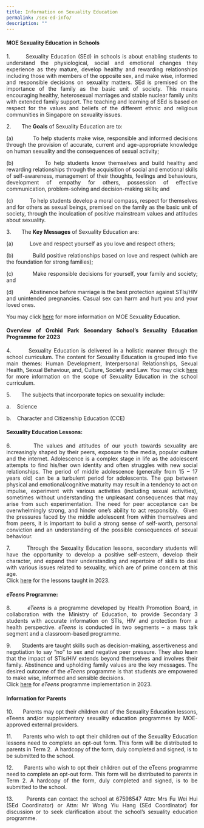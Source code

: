 ```yaml
---
title: Information on Sexuality Education
permalink: /sex-ed-info/
description: ""
---
```

<div align="justify">         

<h4>MOE Sexuality Education in Schools</h4>

<p> 1.       Sexuality Education (SEd) in schools is about enabling students to understand the physiological, social and emotional changes they experience as they mature, develop healthy and rewarding relationships including those with members of the opposite sex, and make wise, informed and responsible decisions on sexuality matters. SEd is premised on the importance of the family as the basic unit of society. This means encouraging healthy, heterosexual marriages and stable nuclear family units with extended family support. The teaching and learning of SEd is based on respect for the values and beliefs of the different ethnic and religious communities in Singapore on sexuality issues.</p>

<p>2.       The <strong>Goals</strong> of Sexuality Education are to:<br>

(a)           To help students make wise, responsible and informed decisions through the provision of accurate, current and age-appropriate knowledge on human sexuality and the consequences of sexual activity;<br>

(b)           To help students know themselves and build healthy and rewarding relationships through the acquisition of social and emotional skills of self-awareness, management of their thoughts, feelings and behaviours, development of empathy for others, possession of effective communication, problem-solving and decision-making skills; and<br>

(c)           To help students develop a moral compass, respect for themselves and for others as sexual beings, premised on the family as the basic unit of society, through the inculcation of positive mainstream values and attitudes about sexuality.</p>

<p>3.       The <strong>Key Messages</strong> of Sexuality Education are:<br>

(a)           Love and respect yourself as you love and respect others;<br>

(b)           Build positive relationships based on love and respect (which are the foundation for strong families);<br>

(c)           Make responsible decisions for yourself, your family and society; and<br>

(d)           Abstinence before marriage is the best protection against STIs/HIV and unintended pregnancies. Casual sex can harm and hurt you and your loved ones.<br>

You may click <a href="https://go.gov.sg/moe-sexuality-education" target="_blank">here</a> for more information on MOE Sexuality Education.

<h4>Overview of Orchid Park Secondary School’s Sexuality Education Programme for 2023</h4>

<p>4.       Sexuality Education is delivered in a holistic manner through the school curriculum. The content for Sexuality Education is grouped into five main themes: Human Development, Interpersonal Relationships, Sexual Health, Sexual Behaviour, and, Culture, Society and Law. You may click <a href="https://go.gov.sg/moe-sexuality-education-scope" target="_blank">here</a> for more information on the scope of Sexuality Education in the school curriculum.</p>

<p>5.       The subjects that incorporate topics on sexuality include:<br>

a.    Science<br>

b.    Character and Citizenship Education (CCE)</p>

<h4>Sexuality Education Lessons:</h4>

<p>6.       The values and attitudes of our youth towards sexuality are increasingly shaped by their peers, exposure to the media, popular culture and the internet. Adolescence is a complex stage in life as the adolescent attempts to find his/her own identity and often struggles with new social relationships. The period of middle adolescence (generally from 15 – 17 years old) can be a turbulent period for adolescents. The gap between physical and emotional/cognitive maturity may result in a tendency to act on impulse, experiment with various activities (including sexual activities), sometimes without understanding the unpleasant consequences that may arise from such experimentation. The need for peer acceptance can be overwhelmingly strong, and hinder one’s ability to act responsibly.  Given the pressures faced by the middle adolescent from within themselves and from peers, it is important to build a strong sense of self-worth, personal conviction and an understanding of the possible consequences of sexual behaviour.</p>

<p>7.       Through the Sexuality Education lessons, secondary students will have the opportunity to develop a positive self-esteem, develop their character, and expand their understanding and repertoire of skills to deal with various issues related to sexuality, which are of prime concern at this age.<br>
Click <a href="/files/SEd/2023%20OPSS%20SEd%20SOW.pdf" target="_blank">here</a> for the lessons taught in 2023.</p>

<h4><em>eTeens</em> Programme:</h4>

<p>8.       <em>eTeens</em> is a programme developed by Health Promotion Board, in collaboration with the Ministry of Education, to provide Secondary 3 students with accurate information on STIs, HIV and protection from a health perspective. <em>eTeens</em> is conducted in two segments – a mass talk segment and a classroom-based programme.</p>

<p>9.       Students are taught skills such as decision-making, assertiveness and negotiation to say “no” to sex and negative peer pressure. They also learn that the impact of STIs/HIV extends beyond themselves and involves their family. Abstinence and upholding family values are the key messages. The desired outcome of the <em>eTeens</em> programme is that students are empowered to make wise, informed and sensible decisions.<br>
Click <a href="/files/SEd/2023%20OPSS%20SEd%20eTeens%20SOW.pdf" target="_blank">here</a> for <em>eTeens</em> programme implementation in 2023.
</p>

<h4>Information for Parents</h4>

<p>10.      Parents may opt their children out of the Sexuality Education lessons, eTeens and/or supplementary sexuality education programmes by MOE-approved external providers.</p>

<p>11.      Parents who wish to opt their children out of the Sexuality Education lessons need to complete an opt-out form. This form will be distributed to parents in Term 2.  A hardcopy of the form, duly completed and signed, is to be submitted to the school.</p>

<p>12.      Parents who wish to opt their children out of the eTeens programme need to complete an opt-out form. This form will be distributed to parents in Term 2. A hardcopy of the form, duly completed and signed, is to be submitted to the school.</p>

<p>13.      Parents can contact the school at 67598547 Attn: Mrs Fu Wei Hui (SEd Coordinator) or Attn: Mr Wong Yiu Hang (SEd Coordinator) for discussion or to seek clarification about the school’s sexuality education programme.</p>